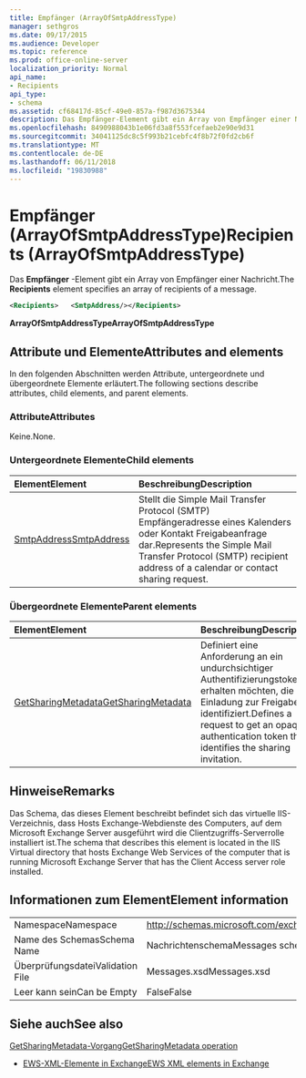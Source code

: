 ```yaml
---
title: Empfänger (ArrayOfSmtpAddressType)
manager: sethgros
ms.date: 09/17/2015
ms.audience: Developer
ms.topic: reference
ms.prod: office-online-server
localization_priority: Normal
api_name:
- Recipients
api_type:
- schema
ms.assetid: cf68417d-85cf-49e0-857a-f987d3675344
description: Das Empfänger-Element gibt ein Array von Empfänger einer Nachricht.
ms.openlocfilehash: 8490988043b1e06fd3a8f553fcefaeb2e90e9d31
ms.sourcegitcommit: 34041125dc8c5f993b21cebfc4f8b72f0fd2cb6f
ms.translationtype: MT
ms.contentlocale: de-DE
ms.lasthandoff: 06/11/2018
ms.locfileid: "19830988"
---
```

# <a name="recipients-arrayofsmtpaddresstype"></a><span data-ttu-id="69621-103">Empfänger (ArrayOfSmtpAddressType)</span><span class="sxs-lookup"><span data-stu-id="69621-103">Recipients (ArrayOfSmtpAddressType)</span></span>

<span data-ttu-id="69621-104">Das **Empfänger** -Element gibt ein Array von Empfänger einer Nachricht.</span><span class="sxs-lookup"><span data-stu-id="69621-104">The **Recipients** element specifies an array of recipients of a message.</span></span> 
  
```xml
<Recipients>   <SmtpAddress/></Recipients>
```

 <span data-ttu-id="69621-105">**ArrayOfSmtpAddressType**</span><span class="sxs-lookup"><span data-stu-id="69621-105">**ArrayOfSmtpAddressType**</span></span>
## <a name="attributes-and-elements"></a><span data-ttu-id="69621-106">Attribute und Elemente</span><span class="sxs-lookup"><span data-stu-id="69621-106">Attributes and elements</span></span>

<span data-ttu-id="69621-107">In den folgenden Abschnitten werden Attribute, untergeordnete und übergeordnete Elemente erläutert.</span><span class="sxs-lookup"><span data-stu-id="69621-107">The following sections describe attributes, child elements, and parent elements.</span></span>
  
### <a name="attributes"></a><span data-ttu-id="69621-108">Attribute</span><span class="sxs-lookup"><span data-stu-id="69621-108">Attributes</span></span>

<span data-ttu-id="69621-109">Keine.</span><span class="sxs-lookup"><span data-stu-id="69621-109">None.</span></span>
  
### <a name="child-elements"></a><span data-ttu-id="69621-110">Untergeordnete Elemente</span><span class="sxs-lookup"><span data-stu-id="69621-110">Child elements</span></span>

|<span data-ttu-id="69621-111">**Element**</span><span class="sxs-lookup"><span data-stu-id="69621-111">**Element**</span></span>|<span data-ttu-id="69621-112">**Beschreibung**</span><span class="sxs-lookup"><span data-stu-id="69621-112">**Description**</span></span>|
|:-----|:-----|
|[<span data-ttu-id="69621-113">SmtpAddress</span><span class="sxs-lookup"><span data-stu-id="69621-113">SmtpAddress</span></span>](smtpaddress.md) <br/> |<span data-ttu-id="69621-114">Stellt die Simple Mail Transfer Protocol (SMTP) Empfängeradresse eines Kalenders oder Kontakt Freigabeanfrage dar.</span><span class="sxs-lookup"><span data-stu-id="69621-114">Represents the Simple Mail Transfer Protocol (SMTP) recipient address of a calendar or contact sharing request.</span></span>  <br/> |
   
### <a name="parent-elements"></a><span data-ttu-id="69621-115">Übergeordnete Elemente</span><span class="sxs-lookup"><span data-stu-id="69621-115">Parent elements</span></span>

|<span data-ttu-id="69621-116">**Element**</span><span class="sxs-lookup"><span data-stu-id="69621-116">**Element**</span></span>|<span data-ttu-id="69621-117">**Beschreibung**</span><span class="sxs-lookup"><span data-stu-id="69621-117">**Description**</span></span>|
|:-----|:-----|
|[<span data-ttu-id="69621-118">GetSharingMetadata</span><span class="sxs-lookup"><span data-stu-id="69621-118">GetSharingMetadata</span></span>](getsharingmetadata.md) <br/> |<span data-ttu-id="69621-119">Definiert eine Anforderung an ein undurchsichtiger Authentifizierungstoken erhalten möchten, die die Einladung zur Freigabe identifiziert.</span><span class="sxs-lookup"><span data-stu-id="69621-119">Defines a request to get an opaque authentication token that identifies the sharing invitation.</span></span>  <br/> |
   
## <a name="remarks"></a><span data-ttu-id="69621-120">Hinweise</span><span class="sxs-lookup"><span data-stu-id="69621-120">Remarks</span></span>

<span data-ttu-id="69621-121">Das Schema, das dieses Element beschreibt befindet sich das virtuelle IIS-Verzeichnis, dass Hosts Exchange-Webdienste des Computers, auf dem Microsoft Exchange Server ausgeführt wird die Clientzugriffs-Serverrolle installiert ist.</span><span class="sxs-lookup"><span data-stu-id="69621-121">The schema that describes this element is located in the IIS Virtual directory that hosts Exchange Web Services of the computer that is running Microsoft Exchange Server that has the Client Access server role installed.</span></span>
  
## <a name="element-information"></a><span data-ttu-id="69621-122">Informationen zum Element</span><span class="sxs-lookup"><span data-stu-id="69621-122">Element information</span></span>

|||
|:-----|:-----|
|<span data-ttu-id="69621-123">Namespace</span><span class="sxs-lookup"><span data-stu-id="69621-123">Namespace</span></span>  <br/> |http://schemas.microsoft.com/exchange/services/2006/messages  <br/> |
|<span data-ttu-id="69621-124">Name des Schemas</span><span class="sxs-lookup"><span data-stu-id="69621-124">Schema Name</span></span>  <br/> |<span data-ttu-id="69621-125">Nachrichtenschema</span><span class="sxs-lookup"><span data-stu-id="69621-125">Messages schema</span></span>  <br/> |
|<span data-ttu-id="69621-126">Überprüfungsdatei</span><span class="sxs-lookup"><span data-stu-id="69621-126">Validation File</span></span>  <br/> |<span data-ttu-id="69621-127">Messages.xsd</span><span class="sxs-lookup"><span data-stu-id="69621-127">Messages.xsd</span></span>  <br/> |
|<span data-ttu-id="69621-128">Leer kann sein</span><span class="sxs-lookup"><span data-stu-id="69621-128">Can be Empty</span></span>  <br/> |<span data-ttu-id="69621-129">False</span><span class="sxs-lookup"><span data-stu-id="69621-129">False</span></span>  <br/> |
   
## <a name="see-also"></a><span data-ttu-id="69621-130">Siehe auch</span><span class="sxs-lookup"><span data-stu-id="69621-130">See also</span></span>



[<span data-ttu-id="69621-131">GetSharingMetadata-Vorgang</span><span class="sxs-lookup"><span data-stu-id="69621-131">GetSharingMetadata operation</span></span>](getsharingmetadata-operation.md)


- [<span data-ttu-id="69621-132">EWS-XML-Elemente in Exchange</span><span class="sxs-lookup"><span data-stu-id="69621-132">EWS XML elements in Exchange</span></span>](ews-xml-elements-in-exchange.md)

